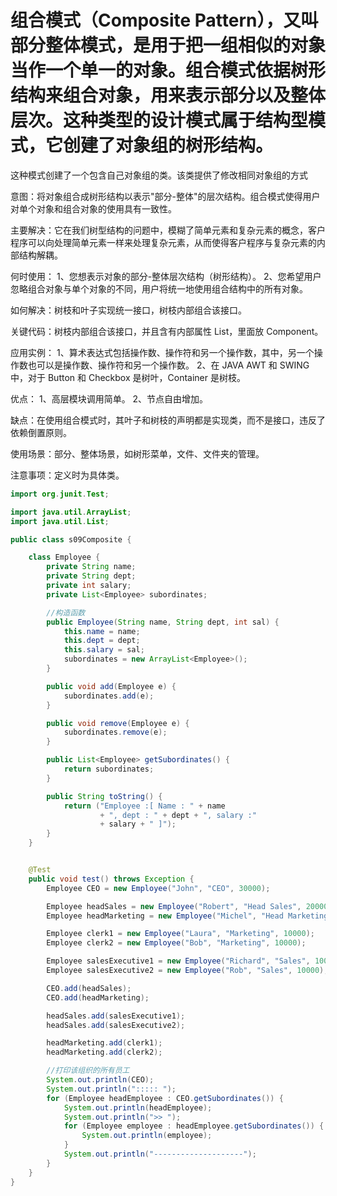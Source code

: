# 组合模式（Composite Pattern），又叫部分整体模式，是用于把一组相似的对象当作一个单一的对象。组合模式依据树形结构来组合对象，用来表示部分以及整体层次。这种类型的设计模式属于结构型模式，它创建了对象组的树形结构。

这种模式创建了一个包含自己对象组的类。该类提供了修改相同对象组的方式

意图：将对象组合成树形结构以表示"部分-整体"的层次结构。组合模式使得用户对单个对象和组合对象的使用具有一致性。

主要解决：它在我们树型结构的问题中，模糊了简单元素和复杂元素的概念，客户程序可以向处理简单元素一样来处理复杂元素，从而使得客户程序与复杂元素的内部结构解耦。

何时使用： 1、您想表示对象的部分-整体层次结构（树形结构）。 2、您希望用户忽略组合对象与单个对象的不同，用户将统一地使用组合结构中的所有对象。

如何解决：树枝和叶子实现统一接口，树枝内部组合该接口。

关键代码：树枝内部组合该接口，并且含有内部属性 List，里面放 Component。

应用实例： 1、算术表达式包括操作数、操作符和另一个操作数，其中，另一个操作数也可以是操作数、操作符和另一个操作数。 2、在 JAVA AWT 和 SWING 中，对于 Button 和 Checkbox 是树叶，Container 是树枝。

优点： 1、高层模块调用简单。 2、节点自由增加。

缺点：在使用组合模式时，其叶子和树枝的声明都是实现类，而不是接口，违反了依赖倒置原则。

使用场景：部分、整体场景，如树形菜单，文件、文件夹的管理。

注意事项：定义时为具体类。


```java
import org.junit.Test;

import java.util.ArrayList;
import java.util.List;

public class s09Composite {

    class Employee {
        private String name;
        private String dept;
        private int salary;
        private List<Employee> subordinates;

        //构造函数
        public Employee(String name, String dept, int sal) {
            this.name = name;
            this.dept = dept;
            this.salary = sal;
            subordinates = new ArrayList<Employee>();
        }

        public void add(Employee e) {
            subordinates.add(e);
        }

        public void remove(Employee e) {
            subordinates.remove(e);
        }

        public List<Employee> getSubordinates() {
            return subordinates;
        }

        public String toString() {
            return ("Employee :[ Name : " + name
                    + ", dept : " + dept + ", salary :"
                    + salary + " ]");
        }
    }


    @Test
    public void test() throws Exception {
        Employee CEO = new Employee("John", "CEO", 30000);

        Employee headSales = new Employee("Robert", "Head Sales", 20000);
        Employee headMarketing = new Employee("Michel", "Head Marketing", 20000);

        Employee clerk1 = new Employee("Laura", "Marketing", 10000);
        Employee clerk2 = new Employee("Bob", "Marketing", 10000);

        Employee salesExecutive1 = new Employee("Richard", "Sales", 10000);
        Employee salesExecutive2 = new Employee("Rob", "Sales", 10000);

        CEO.add(headSales);
        CEO.add(headMarketing);

        headSales.add(salesExecutive1);
        headSales.add(salesExecutive2);

        headMarketing.add(clerk1);
        headMarketing.add(clerk2);

        //打印该组织的所有员工
        System.out.println(CEO);
        System.out.println("::::: ");
        for (Employee headEmployee : CEO.getSubordinates()) {
            System.out.println(headEmployee);
            System.out.println(">> ");
            for (Employee employee : headEmployee.getSubordinates()) {
                System.out.println(employee);
            }
            System.out.println("--------------------");
        }
    }
}

```

